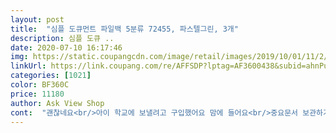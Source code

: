 ```yaml
---
layout: post 
title:  "심플 도큐먼트 파일백 5분류 72455, 파스텔그린, 3개" 
description: 심플 도큐 ..
date: 2020-07-10 16:17:46 
img: https://static.coupangcdn.com/image/retail/images/2019/10/01/11/2/cc04b1ed-709f-4cf5-b73f-c33ca3890e21.jpg 
linkUrl: https://link.coupang.com/re/AFFSDP?lptag=AF3600438&subid=ahnPublicAsk&pageKey=310098421&itemId=977553119&vendorItemId=5392806323&traceid=V0-113-bee3479bdb177a82 
categories: [1021] 
color: BF360C 
price: 11180 
author: Ask View Shop 
cont:  "괜찮네요<br/>아이 학교에 보낼려고 구입했어요 맘에 들어요<br/>중요문서 보관하기 딱좋아요^^<br/>출산후 보험서류 청구할 구비서류와 중요 우편물 보관하려고 샀어요.<br/> 가격대비 아주 좋고 튼튼하네요.<br/><br/>파일백 자체는 마음에 드나, 구간별 용도를 분류할 수 있게 동봉된 스티커의 퀄리티가 매우 허접합니다.<br/> 몇번 열었다 닫았다하니 몇개는 떨어지고 나머지도 대부분 다 떨어지기 시작했습니다.<br/> 그냥 다 때고 없이 사용할려고요.<br/><br/>" 
---
```

